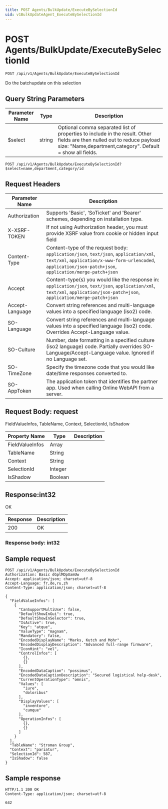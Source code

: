 ```yaml
---
title: POST Agents/BulkUpdate/ExecuteBySelectionId
uid: v1BulkUpdateAgent_ExecuteBySelectionId
---
```


# POST Agents/BulkUpdate/ExecuteBySelectionId

```http
POST /api/v1/Agents/BulkUpdate/ExecuteBySelectionId
```

Do the batchupdate on this selection







## Query String Parameters

| Parameter Name | Type |  Description |
|----------------|------|--------------|
| $select | string |  Optional comma separated list of properties to include in the result. Other fields are then nulled out to reduce payload size: "Name,department,category". Default = show all fields. |

```http
POST /api/v1/Agents/BulkUpdate/ExecuteBySelectionId?$select=name,department,category/id
```


## Request Headers

| Parameter Name | Description |
|----------------|-------------|
| Authorization  | Supports 'Basic', 'SoTicket' and 'Bearer' schemes, depending on installation type. |
| X-XSRF-TOKEN   | If not using Authorization header, you must provide XSRF value from cookie or hidden input field |
| Content-Type | Content-type of the request body: `application/json`, `text/json`, `application/xml`, `text/xml`, `application/x-www-form-urlencoded`, `application/json-patch+json`, `application/merge-patch+json` |
| Accept         | Content-type(s) you would like the response in: `application/json`, `text/json`, `application/xml`, `text/xml`, `application/json-patch+json`, `application/merge-patch+json` |
| Accept-Language | Convert string references and multi-language values into a specified language (iso2) code. |
| SO-Language | Convert string references and multi-language values into a specified language (iso2) code. Overrides Accept-Language value. |
| SO-Culture | Number, date formatting in a specified culture (iso2 language) code. Partially overrides SO-Language/Accept-Language value. Ignored if no Language set. |
| SO-TimeZone | Specify the timezone code that you would like date/time responses converted to. |
| SO-AppToken | The application token that identifies the partner app. Used when calling Online WebAPI from a server. |

## Request Body: request 

FieldValueInfos, TableName, Context, SelectionId, IsShadow 

| Property Name | Type |  Description |
|----------------|------|--------------|
| FieldValueInfos | Array |  |
| TableName | String |  |
| Context | String |  |
| SelectionId | Integer |  |
| IsShadow | Boolean |  |

## Response:int32

OK

| Response | Description |
|----------------|-------------|
| 200 | OK |

### Response body: int32


## Sample request

```http!
POST /api/v1/Agents/BulkUpdate/ExecuteBySelectionId
Authorization: Basic dGplMDpUamUw
Accept: application/json; charset=utf-8
Accept-Language: fr,de,ru,zh
Content-Type: application/json; charset=utf-8

{
  "FieldValueInfos": [
    {
      "CanSupportMultiUse": false,
      "DefaultShowInGui": true,
      "DefaultShowInSelector": true,
      "IsActive": true,
      "Key": "atque",
      "ValueType": "magnam",
      "Mandatory": false,
      "EncodedDisplayName": "Marks, Kutch and Mohr",
      "EncodedDisplayDescription": "Advanced full-range firmware",
      "IconHint": "vel",
      "ControlInfos": [
        {},
        {}
      ],
      "EncodedDataCaption": "possimus",
      "EncodedDataCaptionDescription": "Secured logistical help-desk",
      "CurrentOperationType": "omnis",
      "Values": [
        "iure",
        "doloribus"
      ],
      "DisplayValues": [
        "inventore",
        "cumque"
      ],
      "OperationInfos": [
        {},
        {}
      ]
    }
  ],
  "TableName": "Stroman Group",
  "Context": "pariatur",
  "SelectionId": 587,
  "IsShadow": false
}
```

## Sample response

```http_
HTTP/1.1 200 OK
Content-Type: application/json; charset=utf-8

642
```